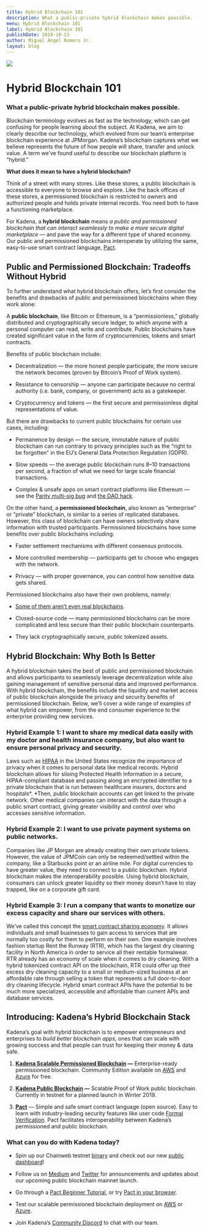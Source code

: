 ```yaml
---
title: Hybrid Blockchain 101
description: What a public-private hybrid blockchain makes possible.
menu: Hybrid Blockchain 101
label: Hybrid Blockchain 101
publishDate: 2019-10-23
author: Miguel Angel Romero Jr.
layout: blog
---
```


![](/assets/blog/1_cXMen2j6k5hcvXVgyEqqzw.webp)

# Hybrid Blockchain 101

### What a public-private hybrid blockchain makes possible.

Blockchain terminology evolves as fast as the technology, which can get
confusing for people learning about the subject. At Kadena, we aim to clearly
describe our technology, which evolved from our team’s enterprise blockchain
experience at JPMorgan. Kadena’s blockchain captures what we believe represents
the future of how people will share, transfer and unlock value. A term we’ve
found useful to describe our blockchain platform is “hybrid.”

**What does it mean to have a hybrid blockchain?**

Think of a street with many stores. Like these stores, a public blockchain is
accessible to everyone to browse and explore. Like the back offices of these
stores, a permissioned blockchain is restricted to owners and authorized people
and holds private internal records. You need both to have a functioning
marketplace.

For Kadena, a **hybrid blockchain** means _a public and permissioned blockchain
that can interact seamlessly to make a more secure digital marketplace_ — and
pave the way for a different type of shared economy. Our public and permissioned
blockchains interoperate by utilizing the same, easy-to-use smart contract
language, [Pact](https://pactlang.org/).

## Public and Permissioned Blockchain: Tradeoffs Without Hybrid

To further understand what hybrid blockchain offers, let’s first consider the
benefits and drawbacks of public and permissioned blockchains when they work
alone:

A **public blockchain**, like Bitcoin or Ethereum, is a “permissionless,”
globally distributed and cryptographically secure ledger, to which anyone with a
personal computer can read, write and contribute. Public blockchains have
created significant value in the form of cryptocurrencies, tokens and smart
contracts.

Benefits of public blockchain include:

- Decentralization — the more honest people participate, the more secure the
  network becomes (proven by Bitcoin’s Proof of Work system).

- Resistance to censorship — anyone can participate because no central authority
  (i.e. bank, company, or government) acts as a gatekeeper.

- Cryptocurrency and tokens — the first secure and permissionless digital
  representations of value.

But there are drawbacks to current public blockchains for certain use cases,
including:

- Permanence by design — the secure, immutable nature of public blockchain can
  run contrary to privacy principles such as the “right to be forgotten” in the
  EU’s General Data Protection Regulation (GDPR).

- Slow speeds — the average public blockchain runs 8–10 transactions per second,
  a fraction of what we need for large scale financial transactions.

- Complex & unsafe apps on smart contract platforms like Ethereum — see the
  [Parity multi-sig bug](https://cointelegraph.com/news/parity-multisig-wallet-hacked-or-how-come)
  and
  [the DAO hack](https://www.coindesk.com/understanding-dao-hack-journalists).

On the other hand, a **permissioned blockchain**, also known as “enterprise” or
“private” blockchain, is similar to a series of replicated databases. However,
this class of blockchain can have owners selectively share information with
trusted participants. Permissioned blockchains have some benefits over public
blockchains including:

- Faster settlement mechanisms with different consensus protocols.

- More controlled membership — participants get to choose who engages with the
  network.

- Privacy — with proper governance, you can control how sensitive data gets
  shared.

Permissioned blockchains also have their own problems, namely:

- [Some of them aren’t even real blockchains](https://thenextweb.com/podium/2019/05/05/ibms-hyperledger-isnt-a-real-blockchain-heres-why).

- Closed-source code — many permissioned blockchains can be more complicated and
  less secure than their public blockchain counterparts.

- They lack cryptographically secure, public tokenized assets.

## Hybrid Blockchain: Why Both Is Better

A hybrid blockchain takes the best of public and permissioned blockchain and
allows participants to seamlessly leverage decentralization while also gaining
management of sensitive personal data and improved performance. With hybrid
blockchain, the benefits include the liquidity and market access of public
blockchain alongside the privacy and security benefits of permissioned
blockchain. Below, we’ll cover a wide range of examples of what hybrid can
empower, from the end consumer experience to the enterprise providing new
services.

### Hybrid Example 1: I want to share my medical data easily with my doctor and health insurance company, but also want to ensure personal privacy and security.

Laws such as
[HIPAA](https://www.hhs.gov/hipaa/for-professionals/security/laws-regulations/index.html)
in the United States recognize the importance of privacy when it comes to
personal data like medical records. Hybrid blockchain allows for siloing
Protected Health Information in a secure, HIPAA-compliant database and passing
along an encrypted identifier to a private blockchain that is run between
healthcare insurers, doctors and hospitals*. *Then, public blockchain accounts
can get linked to the private network. Other medical companies can interact with
the data through a public smart contract, giving greater visibility and control
over who accesses sensitive information.

### Hybrid Example 2: I want to use private payment systems on public networks.

Companies like JP Morgan are already creating their own private tokens. However,
the value of JPMCoin can only be redeemed/settled within the company, like a
Starbucks point or an airline mile. For digital currencies to have greater
value, they need to connect to a public blockchain. Hybrid blockchain makes the
interoperability possible. Using hybrid blockchain, consumers can unlock greater
liquidity so their money doesn’t have to stay trapped, like on a corporate gift
card.

### Hybrid Example 3: I run a company that wants to monetize our excess capacity and share our services with others.

We’ve called this concept the
[smart contract sharing economy](../2018/blockchain-future-smart-contract-sharing-economy-2018-12-17).
It allows individuals and small businesses to gain access to services that are
normally too costly for them to perform on their own. One example involves
fashion startup Rent the Runway (RTR), which has the largest dry cleaning
facility in North America in order to service all their rentable formalwear. RTR
already has an economy of scale when it comes to dry cleaning. With a hybrid
tokenized contract API on the blockchain, RTR could offer up their excess dry
cleaning capacity to a small or medium-sized business at an affordable rate
through selling a token that represents a full door-to-door dry cleaning
lifecycle. Hybrid smart contract APIs have the potential to be much more
specialized, accessible and affordable than current APIs and database services.

## Introducing: Kadena’s Hybrid Blockchain Stack

Kadena’s goal with hybrid blockchain is to empower entrepreneurs and enterprises
to _build better blockchain apps_, ones that can scale with growing success and
that people can trust for keeping their money & data safe.

1.  **[Kadena Scalable Permissioned Blockchain](./scalablebft-kadenas-private-blockchain-101-2019-03-09)
    —** Enterprise-ready permissioned blockchain. Community Edition available on
    [AWS](http://kadena.io/aws) and [Azure](http://kadena.io/azure) for free.

2.  **[Kadena Public Blockchain](./all-about-chainweb-101-and-faqs-2019-02-01)
    —** Scalable Proof of Work public blockchain. Currently in testnet for a
    planned launch in Winter 2019.

3.  **[Pact](./safer-smarter-contracts-with-pact-2019-02-20)** — Simple and safe
    smart contract language (open source). Easy to learn with industry-leading
    security features like user code
    [Formal Verification](../2018/pact-formal-verification-for-blockchain-smart-contracts-done-right-2018-05-11).
    Pact facilitates interoperability between Kadena’s permissioned and public
    blockchain.

### What can you do with Kadena today?

- Spin up our Chainweb testnet [binary](http://kadena.io/testnetbinary) and
  check out our new [public dashboard](http://kadena.io/dashboard)!

- Follow us on [Medium](http://medium.com/kadena-io) and
  [Twitter](http://twitter.com/kadena_io) for announcements and updates about
  our upcoming public blockchain mainnet launch.

- Go through a [Pact Beginner Tutorial](http://pactlang.org/), or try
  [Pact in your browser](http://pact.kadena.io/).

- Test our scalable permissioned blockchain deployment on
  [AWS](http://kadena.io/aws) or [Azure](http://kadena.io/azure).

- Join Kadena’s [Community Discord](http://discord.io/kadena) to chat with our
  team.
